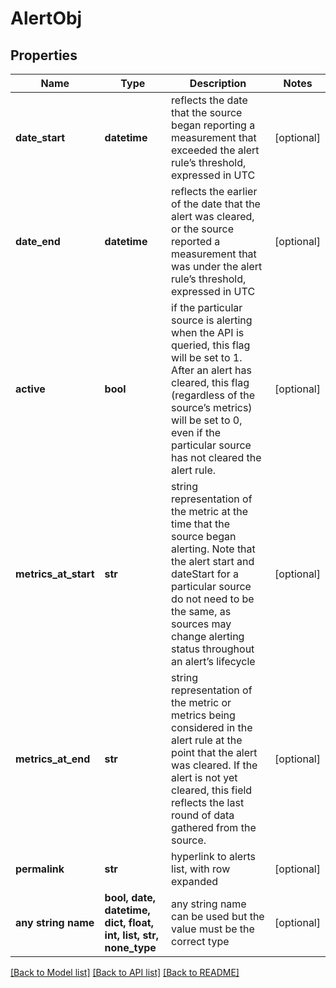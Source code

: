 # AlertObj


## Properties
Name | Type | Description | Notes
------------ | ------------- | ------------- | -------------
**date_start** | **datetime** | reflects the date that the source began reporting a measurement that exceeded the alert rule’s threshold, expressed in UTC | [optional] 
**date_end** | **datetime** | reflects the earlier of the date that the alert was cleared, or the source reported a measurement that was under the alert rule’s threshold, expressed in UTC | [optional] 
**active** | **bool** | if the particular source is alerting when the API is queried, this flag will be set to 1. After an alert has cleared, this flag (regardless of the source’s metrics) will be set to 0, even if the particular source has not cleared the alert rule. | [optional] 
**metrics_at_start** | **str** | string representation of the metric at the time that the source began alerting. Note that the alert start and dateStart for a particular source do not need to be the same, as sources may change alerting status throughout an alert’s lifecycle | [optional] 
**metrics_at_end** | **str** | string representation of the metric or metrics being considered in the alert rule at the point that the alert was cleared. If the alert is not yet cleared, this field reflects the last round of data gathered from the source. | [optional] 
**permalink** | **str** | hyperlink to alerts list, with row expanded | [optional] 
**any string name** | **bool, date, datetime, dict, float, int, list, str, none_type** | any string name can be used but the value must be the correct type | [optional]

[[Back to Model list]](../README.md#documentation-for-models) [[Back to API list]](../README.md#documentation-for-api-endpoints) [[Back to README]](../README.md)


